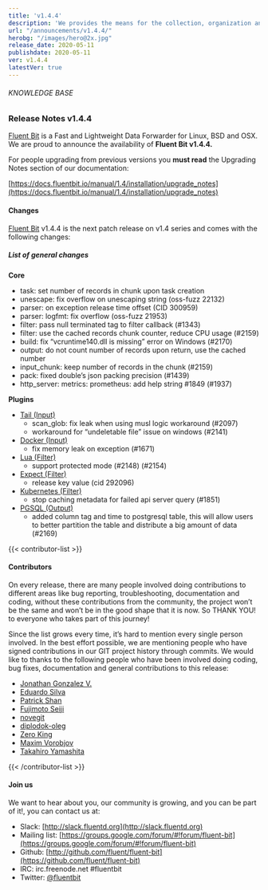 ```yaml
---
title: 'v1.4.4'
description: 'We provides the means for the collection, organization and computerized retrieval of knowledge and Lightweight Data Forwarder for Linux, BSD and OSX. We are proud to announce the availability of Fluent Bit v1.4.4.'
url: "/announcements/v1.4.4/"
herobg: "/images/hero@2x.jpg"
release_date: 2020-05-11
publishdate: 2020-05-11
ver: v1.4.4
latestVer: true
---
```


###### KNOWLEDGE BASE

### Release Notes v1.4.4

[Fluent Bit](https://fluentbit.io/) is a Fast and Lightweight Data Forwarder for Linux, BSD and OSX. We are proud to announce the availability of **Fluent Bit v1.4.4.**

For people upgrading from previous versions you **must read** the Upgrading Notes section of our documentation:

[https://docs.fluentbit.io/manual/1.4/installation/upgrade_notes](https://docs.fluentbit.io/manual/1.4/installation/upgrade_notes)

#### Changes

[Fluent Bit](https://fluentbit.io) v1.4.4 is the next patch release on v1.4 series and comes with the following changes:

##### List of general changes


**Core**

* task: set number of records in chunk upon task creation
* unescape: fix overflow on unescaping string (oss-fuzz 22132)
* parser: on exception release time offset (CID 300959)
* parser: logfmt: fix overflow (oss-fuzz 21953)
* filter: pass null terminated tag to filter callback (#1343)
* filter: use the cached records chunk counter, reduce CPU usage (#2159)
* build: fix “vcruntime140.dll is missing” error on Windows (#2170)
* output: do not count number of records upon return, use the cached number
* input_chunk: keep number of records in the chunk (#2159)
* pack: fixed double’s json packing precision (#1439)
* http_server: metrics: prometheus: add help string #1849 (#1937)


**Plugins**

* [Tail (Input)](https://docs.fluentbit.io/manual/1.4/pipeline/inputs/tail/)
  * scan_glob: fix leak when using musl logic workaround (#2097)
  * workaround for “undeletable file” issue on windows (#2141)
* [Docker (Input)](https://docs.fluentbit.io/manual/1.4/pipeline/inputs/docker/)
  * fix memory leak on exception (#1671)
* [Lua (Filter)](https://docs.fluentbit.io/manual/1.4/pipeline/filters/lua/)
  * support protected mode (#2148) (#2154)
* [Expect (Filter)](https://docs.fluentbit.io/manual/1.4/pipeline/filters/expect/)
  * release key value (cid 292096)
* [Kubernetes (Filter)](https://docs.fluentbit.io/manual/1.4/pipeline/filters/kubernetes/)
  * stop caching metadata for failed api server query (#1851)
* [PGSQL (Output)](https://docs.fluentbit.io/manual/1.4/pipeline/outputs/pgsql/)
  * added column tag and time to postgresql table, this will allow users to better partition the table and distribute a big amount of data (#2169)



{{< contributor-list >}}

#### Contributors

On every release, there are many people involved doing contributions to different areas like bug reporting, troubleshooting, documentation and coding, without these contributions from the community, the project won’t be the same and won’t be in the good shape that it is now. So THANK YOU! to everyone who takes part of this journey!

Since the list grows every time, it’s hard to mention every single person involved. In the best effort possible, we are mentioning people who have signed contributions in our GIT project history through commits. We would like to thanks to the following people who have been involved doing coding, bug fixes, documentation and general contributions to this release:


* [Jonathan Gonzalez V.](https://github.com/sxd)
* [Eduardo Silva](https://github.com/edsiper)
* [Patrick Shan](https://github.com/patrickshan)
* [Fujimoto Seiji](https://github.com/fujimotos)
* [novegit](https://github.com/novegit)
* [diplodok-oleg](https://github.com/novegit)
* [Zero King](https://github.com/l2dy)
* [Maxim Vorobjov](https://github.com/dunnock)
* [Takahiro Yamashita](https://github.com/nokute78)

{{< /contributor-list >}}

#### Join us

We want to hear about you, our community is growing, and you can be part of it!, you can contact us at:

* Slack: [http://slack.fluentd.org](http://slack.fluentd.org)
* Mailing list: [https://groups.google.com/forum/#!forum/fluent-bit](https://groups.google.com/forum/#!forum/fluent-bit)
* Github: [http://github.com/fluent/fluent-bit](https://github.com/fluent/fluent-bit)
* IRC: irc.freenode.net #fluentbit
* Twitter: [@fluentbit](https://twitter.com/fluentbit)